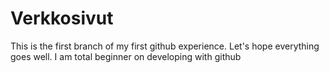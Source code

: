 # Verkkosivut
This is the first branch of my first github experience.
Let's hope everything goes well.
I am total beginner on developing with github
